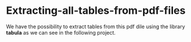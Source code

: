# Extracting-all-tables-from-pdf-files
We have the possibility to extract tables from this pdf dile using the library **tabula** as we can see in the following project.
